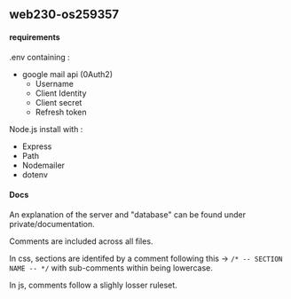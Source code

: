 ## web230-os259357


#### requirements
.env containing :

- google mail api (0Auth2)
  - Username
  - Client Identity
  - Client secret
  - Refresh token

Node.js install with :
- Express
- Path
- Nodemailer
- dotenv

#### Docs
 
An explanation of the server and "database" can be found under private/documentation. 
 
Comments are included across all files. 

In css, sections are identifed by a comment following this -> `/* -- SECTION NAME -- */` with sub-comments within being lowercase. 

In js, comments follow a slighly losser ruleset.
